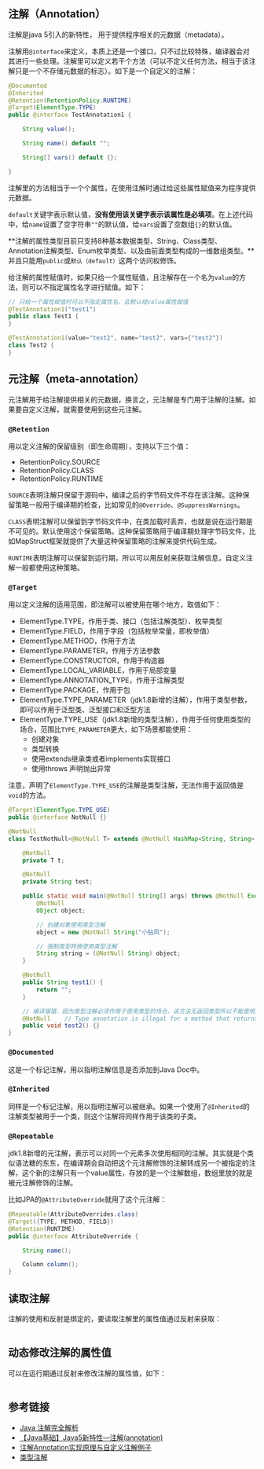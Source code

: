 <!--
date: 2021-03-27T23:48:12+08:00
lastmod: 2021-05-02T23:48:12+08:00
-->
## 注解（Annotation）

注解是java 5引入的新特性， 用于提供程序相关的元数据（metadata）。

注解用`@interface`来定义，本质上还是一个接口，只不过比较特殊，编译器会对其进行一些处理。注解里可以定义若干个方法（可以不定义任何方法，相当于该注解只是一个不存储元数据的标志）。如下是一个自定义的注解：

```java
@Documented
@Inherited
@Retention(RetentionPolicy.RUNTIME)
@Target(ElementType.TYPE)
public @interface TestAnnotation1 {

    String value();

    String name() default "";

    String[] vars() default {};

}
```

注解里的方法相当于一个个属性，在使用注解时通过给这些属性赋值来为程序提供元数据。

`default`关键字表示默认值，**没有使用该关键字表示该属性是必填项**。在上述代码中，给`name`设置了空字符串`""`的默认值，给`vars`设置了空数组`{}`的默认值。

**注解的属性类型目前只支持8种基本数据类型、String、Class类型、Annotation注解类型、Enum枚举类型、以及由前面类型构成的一维数组类型。**并且只能用`public`或`默认（default）`这两个访问权修饰。

给注解的属性赋值时，如果只给一个属性赋值，且注解存在一个名为`value`的方法，则可以不指定属性名字进行赋值。如下：

```java
// 只给一个属性赋值时可以不指定属性名，会默认给value属性赋值
@TestAnnotation1("test1")
public class Test1 {
}

@TestAnnotation1(value="test2", name="test2", vars={"test2"})
class Test2 {
}
```

## 元注解（meta-annotation）

元注解用于给注解提供相关的元数据，换言之，元注解是专门用于注解的注解。如果要自定义注解，就需要使用到这些元注解。

### `@Retention`

用以定义注解的保留级别（即生命周期），支持以下三个值：
* RetentionPolicy.SOURCE
* RetentionPolicy.CLASS
* RetentionPolicy.RUNTIME

`SOURCE`表明注解只保留于源码中，编译之后的字节码文件不存在该注解。这种保留策略一般用于编译期的检查，比如常见的`@Override`、`@SuppressWarnings`。

`CLASS`表明注解可以保留到字节码文件中，在类加载时丢弃，也就是说在运行期是不可见的。默认使用这个保留策略。这种保留策略用于编译期处理字节码文件，比如MapStruct框架就提供了大量这种保留策略的注解来提供代码生成。

`RUNTIME`表明注解可以保留到运行期，所以可以用反射来获取注解信息，自定义注解一般都使用这种策略。

### `@Target`

用以定义注解的适用范围，即注解可以被使用在哪个地方，取值如下：
* ElementType.TYPE，作用于类、接口（包括注解类型）、枚举类型
* ElementType.FIELD，作用于字段（包括枚举常量，即枚举值）
* ElementType.METHOD，作用于方法
* ElementType.PARAMETER，作用于方法参数
* ElementType.CONSTRUCTOR，作用于构造器
* ElementType.LOCAL_VARIABLE，作用于局部变量
* ElementType.ANNOTATION_TYPE，作用于注解类型
* ElementType.PACKAGE，作用于包
* ElementType.TYPE_PARAMETER（jdk1.8新增的注解），作用于类型参数，即可以作用于泛型类、泛型接口和泛型方法
* ElementType.TYPE_USE（jdk1.8新增的类型注解），作用于任何使用类型的场合，范围比`TYPE_PARAMETER`更大，如下场景都能使用：
	* 创建对象
	* 类型转换
	* 使用extends继承类或者implements实现接口
	* 使用throws 声明抛出异常 

注意，声明了`ElementType.TYPE_USE`的注解是类型注解，无法作用于返回值是`void`的方法。

```java
@Target(ElementType.TYPE_USE)
public @interface NotNull {}

@NotNull
class TestNotNull<@NotNull T> extends @NotNull HashMap<String, String> implements @NotNull Serializable {

    @NotNull
    private T t;

    @NotNull
    private String test;

    public static void main(@NotNull String[] args) throws @NotNull Exception {
        @NotNull
        Object object;

        // 创建对象使用类型注解
        object = new @NotNull String("小钻风");

        // 强制类型转换使用类型注解
        String string = (@NotNull String) object;
    }

    @NotNull
    public String test1() {
        return "";
    }

    // 编译报错，因为类型注解必须作用于使用类型的场合，该方法无返回类型所以不能使用类型注解
    @NotNull    // Type annotation is illegal for a method that returns void
    public void test2() {}
}
```

### `@Documented`

这是一个标记注解，用以指明注解信息是否添加到Java Doc中。

### `@Inherited`

同样是一个标记注解，用以指明注解可以被继承。如果一个使用了`@Inherited`的注解类型被用于一个类，则这个注解将同样作用于该类的子类。

### `@Repeatable`

jdk1.8新增的元注解，表示可以对同一个元素多次使用相同的注解。其实就是个类似语法糖的东东，在编译期会自动把这个元注解修饰的注解转成另一个被指定的注解，这个新的注解只有一个value属性，存放的是一个注解数组，数组里放的就是被元注解修饰的注解。

比如JPA的`@AttributeOverride`就用了这个元注解：

```java
@Repeatable(AttributeOverrides.class)
@Target({TYPE, METHOD, FIELD}) 
@Retention(RUNTIME)
public @interface AttributeOverride {

    String name();

    Column column();
}
```

## 读取注解


注解的使用和反射是绑定的，要读取注解里的属性值通过反射来获取：

```java

```






## 动态修改注解的属性值

可以在运行期通过反射来修改注解的属性值，如下：

```java

```



























## 参考链接

* [Java 注解完全解析](https://www.jianshu.com/p/9471d6bcf4cf)
* [【Java基础】Java5新特性—注解(annotation)](https://blog.csdn.net/qq877728715/article/details/104561600)
* [注解Annotation实现原理与自定义注解例子](https://www.cnblogs.com/acm-bingzi/p/javaAnnotation.html)
* [类型注解](https://blog.csdn.net/fishgeneral/article/details/100141131)